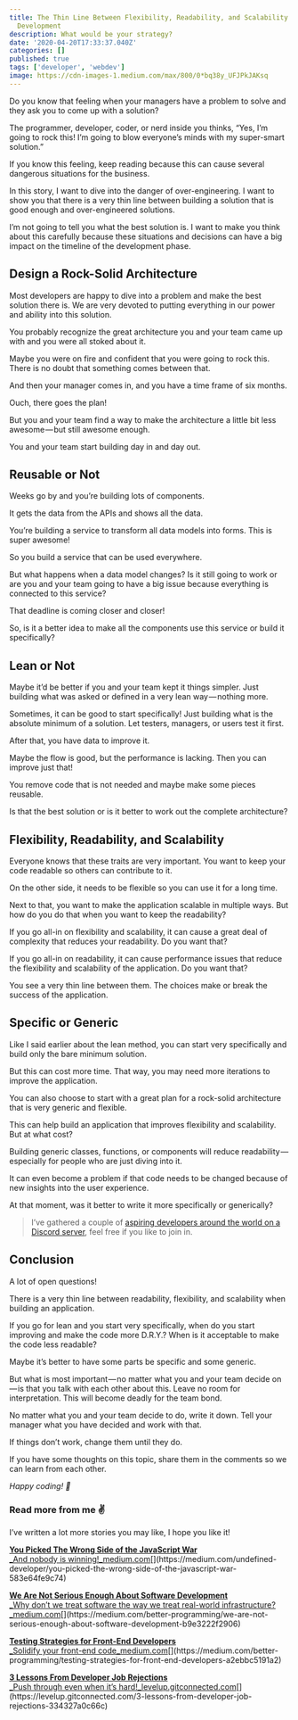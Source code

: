 ```yaml
---
title: The Thin Line Between Flexibility, Readability, and Scalability in Software
  Development
description: What would be your strategy?
date: '2020-04-20T17:33:37.040Z'
categories: []
published: true
tags: ['developer', 'webdev']
image: https://cdn-images-1.medium.com/max/800/0*bq38y_UFJPkJAKsq
---
```


Do you know that feeling when your managers have a problem to solve and they ask you to come up with a solution?

The programmer, developer, coder, or nerd inside you thinks, “Yes, I’m going to rock this! I’m going to blow everyone’s minds with my super-smart solution.”

If you know this feeling, keep reading because this can cause several dangerous situations for the business.

In this story, I want to dive into the danger of over-engineering. I want to show you that there is a very thin line between building a solution that is good enough and over-engineered solutions.

I’m not going to tell you what the best solution is. I want to make you think about this carefully because these situations and decisions can have a big impact on the timeline of the development phase.

## Design a Rock-Solid Architecture

Most developers are happy to dive into a problem and make the best solution there is. We are very devoted to putting everything in our power and ability into this solution.

You probably recognize the great architecture you and your team came up with and you were all stoked about it.

Maybe you were on fire and confident that you were going to rock this. There is no doubt that something comes between that.

And then your manager comes in, and you have a time frame of six months.

Ouch, there goes the plan!

But you and your team find a way to make the architecture a little bit less awesome — but still awesome enough.

You and your team start building day in and day out.

## Reusable or Not

Weeks go by and you’re building lots of components.

It gets the data from the APIs and shows all the data.

You’re building a service to transform all data models into forms. This is super awesome!

So you build a service that can be used everywhere.

But what happens when a data model changes? Is it still going to work or are you and your team going to have a big issue because everything is connected to this service?

That deadline is coming closer and closer!

So, is it a better idea to make all the components use this service or build it specifically?

## Lean or Not

Maybe it’d be better if you and your team kept it things simpler. Just building what was asked or defined in a very lean way — nothing more.

Sometimes, it can be good to start specifically! Just building what is the absolute minimum of a solution. Let testers, managers, or users test it first.

After that, you have data to improve it.

Maybe the flow is good, but the performance is lacking. Then you can improve just that!

You remove code that is not needed and maybe make some pieces reusable.

Is that the best solution or is it better to work out the complete architecture?

## Flexibility, Readability, and Scalability

Everyone knows that these traits are very important. You want to keep your code readable so others can contribute to it.

On the other side, it needs to be flexible so you can use it for a long time.

Next to that, you want to make the application scalable in multiple ways. But how do you do that when you want to keep the readability?

If you go all-in on flexibility and scalability, it can cause a great deal of complexity that reduces your readability. Do you want that?

If you go all-in on readability, it can cause performance issues that reduce the flexibility and scalability of the application. Do you want that?

You see a very thin line between them. The choices make or break the success of the application.

## Specific or Generic

Like I said earlier about the lean method, you can start very specifically and build only the bare minimum solution.

But this can cost more time. That way, you may need more iterations to improve the application.

You can also choose to start with a great plan for a rock-solid architecture that is very generic and flexible.

This can help build an application that improves flexibility and scalability. But at what cost?

Building generic classes, functions, or components will reduce readability — especially for people who are just diving into it.

It can even become a problem if that code needs to be changed because of new insights into the user experience.

At that moment, was it better to write it more specifically or generically?

> I’ve gathered a couple of [aspiring developers around the world on a Discord server](https://mailchi.mp/fb82491d03f8/dev-by-rayray-discord-community), feel free if you like to join in.

## Conclusion

A lot of open questions!

There is a very thin line between readability, flexibility, and scalability when building an application.

If you go for lean and you start very specifically, when do you start improving and make the code more D.R.Y.? When is it acceptable to make the code less readable?

Maybe it’s better to have some parts be specific and some generic.

But what is most important — no matter what you and your team decide on — is that you talk with each other about this. Leave no room for interpretation. This will become deadly for the team bond.

No matter what you and your team decide to do, write it down. Tell your manager what you have decided and work with that.

If things don’t work, change them until they do.

If you have some thoughts on this topic, share them in the comments so we can learn from each other.

_Happy coding! 🚀_

### Read more from me ✌️

I’ve written a lot more stories you may like, I hope you like it!

[**You Picked The Wrong Side of the JavaScript War**  
_And nobody is winning!_medium.com](https://medium.com/undefined-developer/you-picked-the-wrong-side-of-the-javascript-war-583e64fe9c74 "https://medium.com/undefined-developer/you-picked-the-wrong-side-of-the-javascript-war-583e64fe9c74")[](https://medium.com/undefined-developer/you-picked-the-wrong-side-of-the-javascript-war-583e64fe9c74)

[**We Are Not Serious Enough About Software Development**  
_Why don’t we treat software the way we treat real-world infrastructure?_medium.com](https://medium.com/better-programming/we-are-not-serious-enough-about-software-development-b9e3222f2906 "https://medium.com/better-programming/we-are-not-serious-enough-about-software-development-b9e3222f2906")[](https://medium.com/better-programming/we-are-not-serious-enough-about-software-development-b9e3222f2906)

[**Testing Strategies for Front-End Developers**  
_Solidify your front-end code_medium.com](https://medium.com/better-programming/testing-strategies-for-front-end-developers-a2ebbc5191a2 "https://medium.com/better-programming/testing-strategies-for-front-end-developers-a2ebbc5191a2")[](https://medium.com/better-programming/testing-strategies-for-front-end-developers-a2ebbc5191a2)

[**3 Lessons From Developer Job Rejections**  
_Push through even when it’s hard!_levelup.gitconnected.com](https://levelup.gitconnected.com/3-lessons-from-developer-job-rejections-334327a0c66c "https://levelup.gitconnected.com/3-lessons-from-developer-job-rejections-334327a0c66c")[](https://levelup.gitconnected.com/3-lessons-from-developer-job-rejections-334327a0c66c)